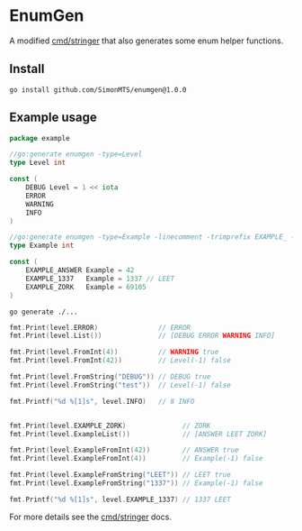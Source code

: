 # EnumGen

A modified [cmd/stringer][1] that also generates some enum helper functions.

## Install
```
go install github.com/SimonMTS/enumgen@1.0.0
```

## Example usage

```go
package example

//go:generate enumgen -type=Level
type Level int

const (
	DEBUG Level = 1 << iota
	ERROR
	WARNING
	INFO
)

//go:generate enumgen -type=Example -linecomment -trimprefix EXAMPLE_ --prefixfuncs
type Example int

const (
	EXAMPLE_ANSWER Example = 42
	EXAMPLE_1337   Example = 1337 // LEET
	EXAMPLE_ZORK   Example = 69105
)
```

```
go generate ./...
```

```go
fmt.Print(level.ERROR)               // ERROR
fmt.Print(level.List())              // [DEBUG ERROR WARNING INFO]

fmt.Print(level.FromInt(4))          // WARNING true
fmt.Print(level.FromInt(42))         // Level(-1) false

fmt.Print(level.FromString("DEBUG")) // DEBUG true
fmt.Print(level.FromString("test"))  // Level(-1) false

fmt.Printf("%d %[1]s", level.INFO)   // 8 INFO


fmt.Print(level.EXAMPLE_ZORK)              // ZORK
fmt.Print(level.ExampleList())             // [ANSWER LEET ZORK]

fmt.Print(level.ExampleFromInt(42))        // ANSWER true
fmt.Print(level.ExampleFromInt(4))         // Example(-1) false

fmt.Print(level.ExampleFromString("LEET")) // LEET true
fmt.Print(level.ExampleFromString("1337")) // Example(-1) false

fmt.Printf("%d %[1]s", level.EXAMPLE_1337) // 1337 LEET
```

For more details see the [cmd/stringer][1] docs.


[1]: https://pkg.go.dev/golang.org/x/tools@v0.17.0/cmd/stringer
